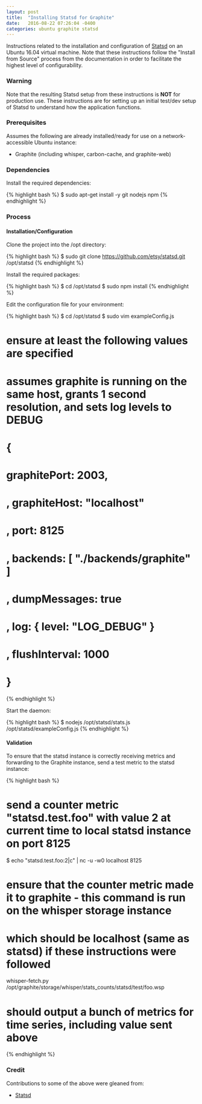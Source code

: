 ```yaml
---
layout: post
title:  "Installing Statsd for Graphite"
date:   2016-08-22 07:26:04 -0400
categories: ubuntu graphite statsd
---
```

Instructions related to the installation and configuration of [Statsd](https://github.com/etsy/statsd/wiki)
on an Ubuntu 16.04 virtual machine. Note that these instructions follow the "Install from Source" process
from the documentation in order to facilitate the highest level of configurability.

### Warning

Note that the resulting Statsd setup from these instructions is **NOT** for production use. These instructions are for setting up
an initial test/dev setup of Statsd to understand how the application functions.

### Prerequisites

Assumes the following are already installed/ready for use on a network-accessible Ubuntu instance:

* Graphite (including whisper, carbon-cache, and graphite-web)

### Dependencies

Install the required dependencies:

{% highlight bash %}
$ sudo apt-get install -y git nodejs npm
{% endhighlight %}

### Process

#### Installation/Configuration

Clone the project into the /opt directory:

{% highlight bash %}
$ sudo git clone https://github.com/etsy/statsd.git /opt/statsd
{% endhighlight %}

Install the required packages:

{% highlight bash %}
$ cd /opt/statsd
$ sudo npm install
{% endhighlight %}

Edit the configuration file for your environment:

{% highlight bash %}
$ cd /opt/statsd
$ sudo vim exampleConfig.js
# ensure at least the following values are specified
# assumes graphite is running on the same host, grants 1 second resolution, and sets log levels to DEBUG
#   {
#       graphitePort: 2003,
#     , graphiteHost: "localhost"
#     , port: 8125
#     , backends: [ "./backends/graphite" ]
#     , dumpMessages: true
#     , log: { level: "LOG_DEBUG" }
#     , flushInterval: 1000
#   }
{% endhighlight %}

Start the daemon:

{% highlight bash %}
$ nodejs /opt/statsd/stats.js /opt/statsd/exampleConfig.js
{% endhighlight %}

#### Validation

To ensure that the statsd instance is correctly receiving metrics and forwarding to the Graphite instance, send
a test metric to the statsd instance:

{% highlight bash %}
# send a counter metric "statsd.test.foo" with value 2 at current time to local statsd instance on port 8125
$ echo "statsd.test.foo:2|c" | nc -u -w0 localhost 8125
# ensure that the counter metric made it to graphite - this command is run on the whisper storage instance
# which should be localhost (same as statsd) if these instructions were followed
whisper-fetch.py /opt/graphite/storage/whisper/stats_counts/statsd/test/foo.wsp
# should output a bunch of metrics for time series, including value sent above
{% endhighlight %}

### Credit

Contributions to some of the above were gleaned from:

* [Statsd](https://github.com/etsy/statsd/wiki)
